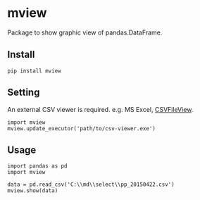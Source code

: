 # mview
Package to show graphic view of pandas.DataFrame.


## Install

    pip install mview


## Setting

An external CSV viewer is required. e.g. MS Excel, [CSVFileView](http://www.nirsoft.net/utils/csv_file_view.html).

    import mview
    mview.update_executor('path/to/csv-viewer.exe')


## Usage


    import pandas as pd
    import mview

    data = pd.read_csv('C:\\md\\select\\pp_20150422.csv')
    mview.show(data)
